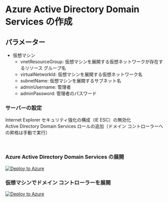 # Azure Active Directory Domain Services の作成

## パラメーター
- 仮想マシン
  - vnetResourceGroup: 仮想マシンを展開する仮想ネットワークが存在するリソース グループ名
  - virtualNetworkId: 仮想マシンを展開する仮想ネットワーク名
  - subnetName: 仮想マシンを展開するサブネット名
  - adminUsername: 管理者
  - adminPassword: 管理者のパスワード

### **サーバーの設定**
Internet Explorer セキュリティ強化の構成（IE ESC）の無効化  
Active Directory Domain Services ロールの追加（ドメイン コントローラーへの昇格は手動で実行）

<br />

### Azure Active Directory Domain Services の展開
[![Deploy to Azure](https://aka.ms/deploytoazurebutton)](https://portal.azure.com/#create/Microsoft.Template/uri/https%3A%2F%2Fraw.githubusercontent.com%2Fhiroyay-ms%2FServer-Migration-Hands-on-Lab%2Fhiroyay%2FHands-on%2520lab%2Fazure-templates%2F03-domain-services%2Fds-deploy.json)

### 仮想マシンでドメイン コントローラーを展開
[![Deploy to Azure](https://aka.ms/deploytoazurebutton)](https://portal.azure.com/#create/Microsoft.Template/uri/https%3A%2F%2Fraw.githubusercontent.com%2Fhiroyay-ms%2FServer-Migration-Hands-on-Lab%2Fhiroyay%2FHands-on%2520lab%2Fazure-templates%2F03-domain-services%2Fdc-deploy.json)